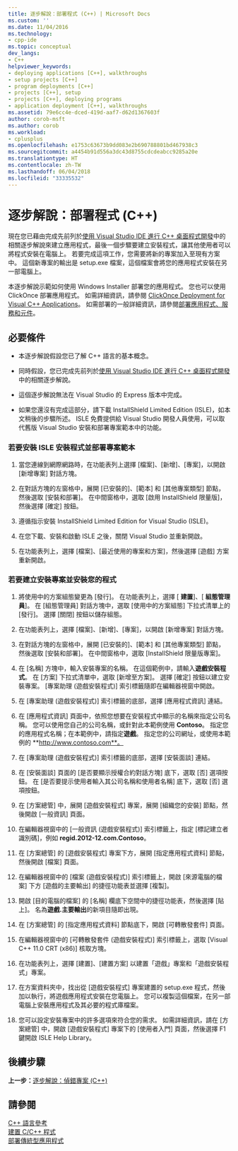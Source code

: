 ```yaml
---
title: 逐步解說：部署程式 (C++) | Microsoft Docs
ms.custom: ''
ms.date: 11/04/2016
ms.technology:
- cpp-ide
ms.topic: conceptual
dev_langs:
- C++
helpviewer_keywords:
- deploying applications [C++], walkthroughs
- setup projects [C++]
- program deployments [C++]
- projects [C++], setup
- projects [C++], deploying programs
- application deployment [C++], walkthroughs
ms.assetid: 79e6cc4e-dced-419d-aaf7-d62d1367603f
author: corob-msft
ms.author: corob
ms.workload:
- cplusplus
ms.openlocfilehash: e1753c63673b9dd083e2b690788801bd467938c3
ms.sourcegitcommit: a4454b91d556a3dc43d8755cdcdeabcc9285a20e
ms.translationtype: HT
ms.contentlocale: zh-TW
ms.lasthandoff: 06/04/2018
ms.locfileid: "33335532"
---
```

# <a name="walkthrough-deploying-your-program-c"></a>逐步解說：部署程式 (C++)
現在您已藉由完成先前列於[使用 Visual Studio IDE 進行 C++ 桌面程式開發](../ide/using-the-visual-studio-ide-for-cpp-desktop-development.md)中的相關逐步解說來建立應用程式，最後一個步驟要建立安裝程式，讓其他使用者可以將程式安裝在電腦上。 若要完成這項工作，您需要將新的專案加入至現有方案中。 這個新專案的輸出是 setup.exe 檔案，這個檔案會將您的應用程式安裝在另一部電腦上。  
  
 本逐步解說示範如何使用 Windows Installer 部署您的應用程式。 您也可以使用 ClickOnce 部署應用程式。 如需詳細資訊，請參閱 [ClickOnce Deployment for Visual C++ Applications](../ide/clickonce-deployment-for-visual-cpp-applications.md)。 如需部署的一般詳細資訊，請參閱[部署應用程式、服務和元件](/visualstudio/deployment/deploying-applications-services-and-components)。  
  
## <a name="prerequisites"></a>必要條件  
  
-   本逐步解說假設您已了解 C++ 語言的基本概念。  
  
-   同時假設，您已完成先前列於[使用 Visual Studio IDE 進行 C++ 桌面程式開發](../ide/using-the-visual-studio-ide-for-cpp-desktop-development.md)中的相關逐步解說。  
  
-   這個逐步解說無法在 Visual Studio 的 Express 版本中完成。  
  
-   如果您還沒有完成這部分，請下載 InstallShield Limited Edition (ISLE)，如本文稍後的步驟所述。 ISLE 免費提供給 Visual Studio 開發人員使用，可以取代舊版 Visual Studio 安裝和部署專案範本中的功能。  
  
### <a name="to-install-the-isle-setup-and-deployment-project-template"></a>若要安裝 ISLE 安裝程式並部署專案範本  
  
1.  當您連線到網際網路時，在功能表列上選擇 [檔案]、[新增]、[專案]，以開啟 [新增專案] 對話方塊。  
  
2.  在對話方塊的左窗格中，展開 [已安裝的]、[範本] 和 [其他專案類型] 節點，然後選取 [安裝和部署]。 在中間窗格中，選取 [啟用 InstallShield 限量版]，然後選擇 [確定] 按鈕。  
  
3.  遵循指示安裝 InstallShield Limited Edition for Visual Studio (ISLE)。  
  
4.  在您下載、安裝和啟動 ISLE 之後，關閉 Visual Studio 並重新開啟。  
  
5.  在功能表列上，選擇 [檔案]、[最近使用的專案和方案]，然後選擇 [遊戲] 方案重新開啟。  
  
### <a name="to-create-a-setup-project-and-install-your-program"></a>若要建立安裝專案並安裝您的程式  
  
1.  將使用中的方案組態變更為 [發行]。 在功能表列上，選擇 [ **建置**]、[ **組態管理員**]。 在 [組態管理員] 對話方塊中，選取 [使用中的方案組態] 下拉式清單上的 [發行]。 選擇 [關閉] 按鈕以儲存組態。  
  
2.  在功能表列上，選擇 [檔案]、[新增]、[專案]，以開啟 [新增專案] 對話方塊。  
  
3.  在對話方塊的左窗格中，展開 [已安裝的]、[範本] 和 [其他專案類型] 節點，然後選取 [安裝和部署]。 在中間窗格中，選取 [InstallShield 限量版專案]。  
  
4.  在 [名稱] 方塊中，輸入安裝專案的名稱。 在這個範例中，請輸入**遊戲安裝程式**。 在 [方案] 下拉式清單中，選取 [新增至方案]。 選擇 [確定] 按鈕以建立安裝專案。 [專案助理 (遊戲安裝程式)] 索引標籤隨即在編輯器視窗中開啟。  
  
5.  在 [專案助理 (遊戲安裝程式)] 索引標籤的底部，選擇 [應用程式資訊] 連結。  
  
6.  在 [應用程式資訊] 頁面中，依照您想要在安裝程式中顯示的名稱來指定公司名稱。 您可以使用您自己的公司名稱，或針對此本範例使用 **Contoso**。 指定您的應用程式名稱；在本範例中，請指定**遊戲**。 指定您的公司網址，或使用本範例的 **http://www.contoso.com**。  
  
7.  在 [專案助理 (遊戲安裝程式)] 索引標籤的底部，選擇 [安裝面談] 連結。  
  
8.  在 [安裝面談] 頁面的 [是否要顯示授權合約對話方塊] 底下，選取 [否] 選項按鈕。 在 [是否要提示使用者輸入其公司名稱和使用者名稱] 底下，選取 [否] 選項按鈕。  
  
9. 在 [方案總管] 中，展開 [遊戲安裝程式] 專案，展開 [組織您的安裝] 節點，然後開啟 [一般資訊] 頁面。  
  
10. 在編輯器視窗中的 [一般資訊 (遊戲安裝程式)] 索引標籤上，指定 [標記建立者識別碼]，例如 **regid.2012-12.com.Contoso**。  
  
11. 在 [方案總管] 的 [遊戲安裝程式] 專案下方，展開 [指定應用程式資料] 節點，然後開啟 [檔案] 頁面。  
  
12. 在編輯器視窗中的 [檔案 (遊戲安裝程式)] 索引標籤上，開啟 [來源電腦的檔案] 下方 [遊戲的主要輸出] 的捷徑功能表並選擇 [複製]。  
  
13. 開啟 [目的電腦的檔案] 的 [名稱] 欄底下空間中的捷徑功能表，然後選擇 [貼上]。 名為**遊戲.主要輸出**的新項目隨即出現。  
  
14. 在 [方案總管] 的 [指定應用程式資料] 節點底下，開啟 [可轉散發套件] 頁面。  
  
15. 在編輯器視窗中的 [可轉散發套件 (遊戲安裝程式)] 索引標籤上，選取 [Visual C++ 11.0 CRT (x86)] 核取方塊。  
  
16. 在功能表列上，選擇 [建置]、[建置方案] 以建置「遊戲」專案和「遊戲安裝程式」專案。  
  
17. 在方案資料夾中，找出從 [遊戲安裝程式] 專案建置的 setup.exe 程式，然後加以執行，將遊戲應用程式安裝在您電腦上。 您可以複製這個檔案，在另一部電腦上安裝應用程式及其必要的程式庫檔案。  
  
18. 您可以設定安裝專案中的許多選項來符合您的需求。 如需詳細資訊，請在 [方案總管] 中，開啟 [遊戲安裝程式] 專案下的 [使用者入門] 頁面，然後選擇 F1 鍵開啟 ISLE Help Library。  
  
## <a name="next-steps"></a>後續步驟  
 **上一步：**[逐步解說：偵錯專案 (C++)](../ide/walkthrough-debugging-a-project-cpp.md)  
  
## <a name="see-also"></a>請參閱  
 [C++ 語言參考](../cpp/cpp-language-reference.md)   
 [建置 C/C++ 程式](../build/building-c-cpp-programs.md)  
 [部署傳統型應用程式](../ide/deploying-native-desktop-applications-visual-cpp.md)